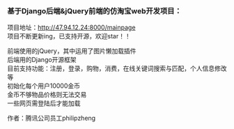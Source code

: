 ### 基于Django后端&jQuery前端的仿淘宝web开发项目：

项目地址：http://47.94.12.24:8000/mainpage</br>
项目不断更新ing，已支持开源，欢迎star！！

前端使用的jQuery，其中运用了图片懒加载插件</br>
后端用的Django开源框架</br>
目前支持功能：注册，登录，购物，消费，在线关键词搜索与匹配，个人信息修改等</br>
初始化每个用户10000金币</br>
金币不够物品价格则无法交易</br>
一些网页需登陆后才能加载</br>

作者：腾讯公司员工philipzheng
